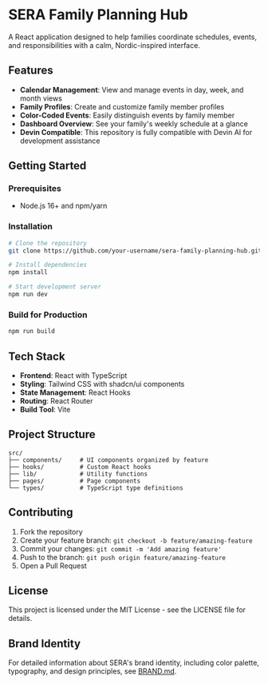 # SERA Family Planning Hub

A React application designed to help families coordinate schedules, events, and responsibilities with a calm, Nordic-inspired interface.

## Features

- **Calendar Management**: View and manage events in day, week, and month views
- **Family Profiles**: Create and customize family member profiles
- **Color-Coded Events**: Easily distinguish events by family member
- **Dashboard Overview**: See your family's weekly schedule at a glance
- **Devin Compatible**: This repository is fully compatible with Devin AI for development assistance

## Getting Started

### Prerequisites

- Node.js 16+ and npm/yarn

### Installation

```bash
# Clone the repository
git clone https://github.com/your-username/sera-family-planning-hub.git

# Install dependencies
npm install

# Start development server
npm run dev
```

### Build for Production

```bash
npm run build
```

## Tech Stack

- **Frontend**: React with TypeScript
- **Styling**: Tailwind CSS with shadcn/ui components
- **State Management**: React Hooks
- **Routing**: React Router
- **Build Tool**: Vite

## Project Structure

```
src/
├── components/     # UI components organized by feature
├── hooks/          # Custom React hooks
├── lib/            # Utility functions
├── pages/          # Page components
└── types/          # TypeScript type definitions
```

## Contributing

1. Fork the repository
2. Create your feature branch: `git checkout -b feature/amazing-feature`
3. Commit your changes: `git commit -m 'Add amazing feature'`
4. Push to the branch: `git push origin feature/amazing-feature`
5. Open a Pull Request

## License

This project is licensed under the MIT License - see the LICENSE file for details.

## Brand Identity

For detailed information about SERA's brand identity, including color palette, typography, and design principles, see [BRAND.md](./BRAND.md).
